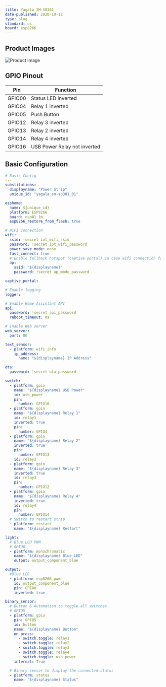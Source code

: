 ```yaml
---
title: Yagala SM-SO301
date-published: 2020-10-12
type: plug
standard: us
board: esp8266
---
```


## Product Images

![Product Image](product_image.jpg "Product Image")

## GPIO Pinout

| Pin    | Function                     |
| ------ | ---------------------------- |
| GPIO00 | Status LED inverted          |
| GPIO04 | Relay 1 inverted             |
| GPIO05 | Push Button                  |
| GPIO12 | Relay 3 inverted             |
| GPIO13 | Relay 2 inverted             |
| GPIO14 | Relay 4 inverted             |
| GPIO16 | USB Power Relay not inverted |

## Basic Configuration

```yaml
# Basic Config
---
substitutions:
  displayname: "Power Strip"
  unique_id: "yagala_sm-so301_01"

esphome:
  name: ${unique_id}
  platform: ESP8266
  board: esp01_1m
  esp8266_restore_from_flash: true

# WiFi connection
wifi:
  ssid: !secret iot_wifi_ssid
  password: !secret iot_wifi_password
  power_save_mode: none
  fast_connect: true
  # Enable fallback hotspot (captive portal) in case wifi connection fails
  ap:
    ssid: "${displayname}"
    password: !secret ap_mode_password

captive_portal:

# Enable logging
logger:

# Enable Home Assistant API
api:
  password: !secret api_password
  reboot_timeout: 0s

# Enable Web server
web_server:
  port: 80

text_sensor:
  - platform: wifi_info
    ip_address:
      name: "${displayname} IP Address"

ota:
  password: !secret ota_password

switch:
  - platform: gpio
    name: "${displayname} USB Power"
    id: usb_power
    pin:
      number: GPIO16
  - platform: gpio
    name: "${displayname} Relay 1"
    id: relay1
    inverted: true
    pin:
      number: GPIO4
  - platform: gpio
    name: "${displayname} Relay 2"
    inverted: true
    pin:
      number: GPIO13
    id: relay2
  - platform: gpio
    name: "${displayname} Relay 3"
    inverted: true
    id: relay3
    pin:
      number: GPIO12
  - platform: gpio
    name: "${displayname} Relay 4"
    inverted: true
    id: relay4
    pin:
      number: GPIO14
  # Switch to restart strip
  - platform: restart
    name: "${displayname} Restart"

light:
  # Blue LED PWM
  # GPIO0
  - platform: monochromatic
    name: "${displayname} Blue LED"
    output: output_component_blue

output:
  #Blue LED
  - platform: esp8266_pwm
    id: output_component_blue
    pin: GPIO0
    inverted: true

binary_sensor:
  # Button & Automation to toggle all switches
  # GPIO5
  - platform: gpio
    pin: GPIO5
    id: button
    name: "${displayname} Button"
    on_press:
      - switch.toggle: relay1
      - switch.toggle: relay2
      - switch.toggle: relay3
      - switch.toggle: relay4
      - switch.toggle: usb_power
    internal: True

  # Binary sensor to display the connected status
  - platform: status
    name: "${displayname} Status"
```
